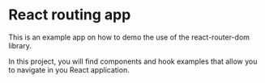 # React routing app

This is an example app on how to demo the use of the react-router-dom library.

In this project, you will find components and hook examples that allow you to navigate in you React application.
